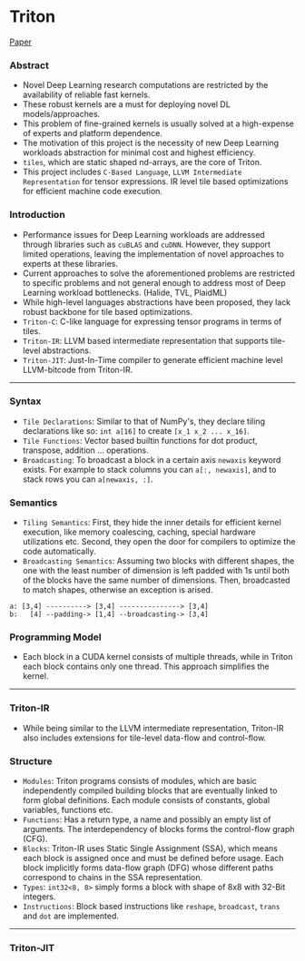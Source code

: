 # Triton
[Paper](www.eecs.harvard.edu/~htk/publication/2019-mapl-tillet-kung-cox.pdf) 

### Abstract
- Novel Deep Learning research computations are restricted
by the availability of reliable fast kernels.
- These robust kernels are a must for deploying novel DL 
models/approaches.
- This problem of fine-grained kernels is usually solved
at a high-expense of experts and platform dependence.
- The motivation of this project is the necessity of
new Deep Learning workloads abstraction for minimal cost
and highest efficiency.
- `tiles`, which are static shaped nd-arrays, are the core of Triton.
- This project includes `C-Based Language`, `LLVM Intermediate Representation`
for tensor expressions. IR level tile based optimizations for efficient
machine code execution.

### Introduction
- Performance issues for Deep Learning workloads are addressed through
libraries such as `cuBLAS` and `cuDNN`. However, they support limited
operations, leaving the implementation of novel approaches to experts
at these libraries.
- Current approaches to solve the aforementioned problems are restricted
to specific problems and not general enough to address most of Deep Learning
workload bottlenecks. (Halide, TVL, PlaidML)
- While high-level languages abstractions have been proposed, they lack
robust backbone for tile based optimizations.
- `Triton-C`: C-like language for expressing tensor programs in terms of tiles.
- `Triton-IR`: LLVM based intermediate representation that supports tile-level
abstractions.
- `Triton-JIT`: Just-In-Time compiler to generate efficient machine level LLVM-bitcode from
Triton-IR.

---

### Syntax
- `Tile Declarations`: Similar to that of NumPy's, they declare tiling declarations like so: `int a[16]`
to create `[x_1 x_2 ... x_16]`.
- `Tile Functions`: Vector based builtin functions for dot product, transpose, addition ... operations.
- `Broadcasting`: To broadcast a block in a certain axis `newaxis` keyword exists. For example
to stack columns you can `a[:, newaxis]`, and to stack rows you can `a[newaxis, :]`.

### Semantics
- `Tiling Semantics`: First, they hide the inner details for efficient kernel execution, like
memory coalescing, caching, special hardware utilizations etc. Second, they open the
door for compilers to optimize the code automatically.
- `Broadcasting Semantics`: Assuming two blocks with different shapes, the one with 
the least number of dimension is left padded with 1s until both of the blocks have the
same number of dimensions. Then, broadcasted to match shapes, otherwise an exception
is arised.
```
a: [3,4] ----------> [3,4] ---------------> [3,4]
b:   [4] --padding-> [1,4] --broadcasting-> [3,4]
```
### Programming Model
- Each block in a CUDA kernel consists of multiple threads, while in Triton 
each block contains only one thread. This approach simplifies the kernel.

---

### Triton-IR
- While being similar to the LLVM intermediate representation, Triton-IR also
includes extensions for tile-level data-flow and control-flow.

### Structure
- `Modules`: Triton programs consists of modules, which are basic independently
compiled building blocks that are eventually linked to form global definitions. Each
module consists of constants, global variables, functions etc.
- `Functions`: Has a return type, a name and possibly an empty list of arguments. The interdependency
of blocks forms the control-flow graph (CFG).
- `Blocks`: Triton-IR uses Static Single Assignment (SSA), which means
each block is assigned once and must be defined before usage. Each block
implicitly forms data-flow graph (DFG) whose different paths correspond to
chains in the SSA representation.
- `Types`: `int32<8, 8>` simply forms a block with shape of 8x8 with 32-Bit integers.
- `Instructions`: Block based instructions like `reshape`, `broadcast`, `trans` and `dot` are implemented.

---

### Triton-JIT











